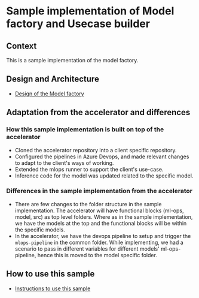 # Sample implementation of Model factory and Usecase builder

## Context

This is a sample implementation of the model factory.

## Design and Architecture

- [Design of the Model factory](docs/01-model-factory-design.md)

## Adaptation from the accelerator and differences

### How this sample implementation is built on top of the accelerator

- Cloned the accelerator repository into a client specific repository.
- Configured the pipelines in Azure Devops, and made relevant changes to adapt to the client's ways of working.
- Extended the mlops runner to support the client's use-case.
- Inference code for the model was updated related to the specific model. 
  
### Differences in the sample implementation from the accelerator

- There are few changes to the folder structure in the sample implementation. The accelerator will have functional blocks (ml-ops, model, src) as top level folders. Where as in the sample implementation, we have the models at the top and the functional blocks will be within the specific models.
- In the accelerator, we have the devops pipeline to setup and trigger the `mlops-pipeline` in the common folder. While implementing, we had a scenario to pass in different variables for different models' ml-ops-pipeline, hence this is moved to the model specific folder.

## How to use this sample

- [Instructions to use this sample](docs/02-instructions.md)